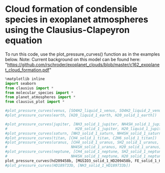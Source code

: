 # Cloud formation of condensible species in exoplanet atmospheres using the Clausius-Clapeyron equation

To run this code, use the plot_pressure_curves() function as in the examples below. Note: Current background on this model can be found here: "https://github.com/rschroder/exoplanet_clouds/blob/master/c162_exoplanet_cloud_formation.pdf"

```python
%matplotlib inline
import seaborn
from clausius import *
from molecular_species import *
from planet_atmospheres import *
from clausius_plot import *

#plot_pressure_curves(venus, [SO4H2_liquid_1_venus, SO4H2_liquid_2_venus])
#plot_pressure_curves(earth, [H20_liquid_1_earth, H20_solid_1_earth])

#plot_pressure_curves(jupiter, [NH3_solid_1_jupiter, NH4SH_solid_1_jupiter, \
#                               H20_solid_1_jupiter, H20_liquid_1_jupiter])
#plot_pressure_curves(saturn, [NH3_solid_1_saturn, NH4SH_solid_1_saturn, H20_solid_1_saturn])
#plot_pressure_curves(titan, [CH4_solid_1_titan, C2H6_solid_1_titan])
#plot_pressure_curves(uranus, [CH4_solid_1_uranus, SH2_solid_1_uranus, NH3_solid_1_uranus,\
#                             NH4SH_solid_1_uranus, H20_solid_1_uranus])
#plot_pressure_curves(neptune, [CH4_solid_1_neptune, SH2_solid_1_neptune, NH3_solid_1_neptune,\
#                             NH4SH_solid_1_neptune, H20_solid_1_neptune])
plot_pressure_curves(hd209458b, [MGSIO3_solid_1_HD209458b, FE_solid_1_HD209458b])
#plot_pressure_curves(HD189733b, [NH3_solid_1_HD189733b])

```
